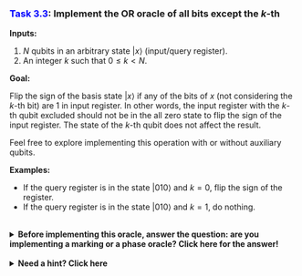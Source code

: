### <span style="color:blue">Task 3.3</span>: Implement the OR oracle of all bits except the $k$-th

**Inputs:**

  1. $N$ qubits in an arbitrary state $|x\rangle$ (input/query register).
  2. An integer $k$ such that $0 \leq k < N$.

**Goal:**

Flip the sign of the basis state $|x\rangle$ if any of the bits of $x$ (not considering the $k$-th bit) are $1$ in input register. In other words, the input register with the $k$-th qubit excluded should not be in the all zero state to flip the sign of the input register. The state of the $k$-th qubit does not affect the result.

Feel free to explore implementing this operation with or without auxiliary qubits.

**Examples:**

* If the query register is in the state $|010\rangle$ and $k=0$, flip the sign of the register.
* If the query register is in the state $|010\rangle$ and $k=1$, do nothing.

<br/>
<details>
  <summary><b>Before implementing this oracle, answer the question: are you implementing a marking or a phase oracle?  Click here for the answer!</b></summary>
    This is a phase oracle, because we are changing the phase of the input state $|x\rangle$ based on the value of the function $f(x)$.
</details>

<br/>
<details>
  <summary><b>Need a hint? Click here</b></summary>
  You can reuse the previously implemented oracles and operations, same as how you would use library operations.
  <br/>
  You can use <a href="https://docs.microsoft.com/en-us/azure/quantum/user-guide/language/expressions/itemaccessexpressions">array slicing</a> to get parts of the array before and after the $k$-th element.
</details>
